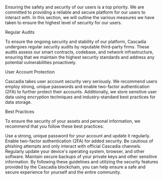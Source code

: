 Ensuring the safety and security of our users is a top priority. We are committed to providing a reliable and secure platform for our users to interact with. In this section, we will outline the various measures we have taken to ensure the highest level of security for our users.

Regular Audits

To ensure the ongoing security and stability of our platform, Cascadia undergoes regular security audits by reputable third-party firms. These audits assess our smart contracts, codebase, and network infrastructure, ensuring that we maintain the highest security standards and address any potential vulnerabilities proactively.

User Account Protection

Cascadia takes user account security very seriously. We recommend users employ strong, unique passwords and enable two-factor authentication (2FA) to further protect their accounts. Additionally, we store sensitive user data using encryption techniques and industry-standard best practices for data storage.

Best Practices

To ensure the security of your assets and personal information, we recommend that you follow these best practices:

Use a strong, unique password for your account and update it regularly.
Enable two-factor authentication (2FA) for added security.
Be cautious of phishing attempts and only interact with official Cascadia channels.
Regularly update your device's operating system, browser, and other software.
Maintain secure backups of your private keys and other sensitive information.
By following these guidelines and utilizing the security features provided by the Cascadia blockchain, you can help ensure a safe and secure experience for yourself and the entire community.
